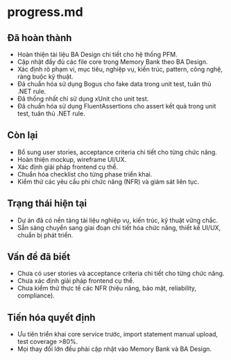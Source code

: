 # progress.md

## Đã hoàn thành
- Hoàn thiện tài liệu BA Design chi tiết cho hệ thống PFM.
- Cập nhật đầy đủ các file core trong Memory Bank theo BA Design.
- Xác định rõ phạm vi, mục tiêu, nghiệp vụ, kiến trúc, pattern, công nghệ, ràng buộc kỹ thuật.
- Đã chuẩn hóa sử dụng Bogus cho fake data trong unit test, tuân thủ .NET rule.
- Đã thống nhất chỉ sử dụng xUnit cho unit test.
- Đã chuẩn hóa sử dụng FluentAssertions cho assert kết quả trong unit test, tuân thủ .NET rule.

## Còn lại
- Bổ sung user stories, acceptance criteria chi tiết cho từng chức năng.
- Hoàn thiện mockup, wireframe UI/UX.
- Xác định giải pháp frontend cụ thể.
- Chuẩn hóa checklist cho từng phase triển khai.
- Kiểm thử các yêu cầu phi chức năng (NFR) và giám sát liên tục.

## Trạng thái hiện tại
- Dự án đã có nền tảng tài liệu nghiệp vụ, kiến trúc, kỹ thuật vững chắc.
- Sẵn sàng chuyển sang giai đoạn chi tiết hóa chức năng, thiết kế UI/UX, chuẩn bị phát triển.

## Vấn đề đã biết
- Chưa có user stories và acceptance criteria chi tiết cho từng chức năng.
- Chưa xác định giải pháp frontend cụ thể.
- Chưa kiểm thử thực tế các NFR (hiệu năng, bảo mật, reliability, compliance).

## Tiến hóa quyết định
- Ưu tiên triển khai core service trước, import statement manual upload, test coverage >80%.
- Mọi thay đổi lớn đều phải cập nhật vào Memory Bank và BA Design. 